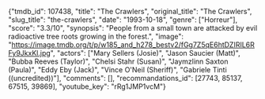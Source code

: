 {"tmdb_id": 107438, "title": "The Crawlers", "original_title": "The Crawlers", "slug_title": "the-crawlers", "date": "1993-10-18", "genre": ["Horreur"], "score": "3.3/10", "synopsis": "People from a small town are attacked by evil radioactive tree roots growing in the forest.", "image": "https://image.tmdb.org/t/p/w185_and_h278_bestv2/fGg7Z5qE6htDZIRIL6RFy9JkxKl.jpg", "actors": ["Mary Sellers (Josie)", "Jason Saucier (Matt)", "Bubba Reeves (Taylor)", "Chelsi Stahr (Susan)", "Jaymzlinn Saxton (Paula)", "Eddy Eby (Jack)", "Vince O'Neil (Sheriff)", "Gabriele Tinti ((uncredited))"], "comments": [], "recommandations_id": [27743, 85137, 67515, 39869], "youtube_key": "rRg1JMP1vcM"}